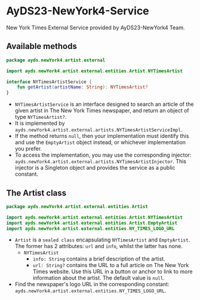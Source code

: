 # AyDS23-NewYork4-Service

New York Times External Service provided by AyDS23-NewYork4 Team.

## Available methods

```kotlin
package ayds.newYork4.artist.external

import ayds.newYork4.artist.external.entities.Artist.NYTimesArtist

interface NYTimesArtistService {
    fun getArtist(artistName: String): NYTimesArtist?
}
```

- `NYTimesArtistService` is an interface designed to search an article of the given artist in The New York Times newspaper, and return an object of type `NYTimesArtist?`.
- It is implemented by `ayds.newYork4.artist.external.artists.NYTimesArtistServiceImpl`.
- If the method returns `null`, then your implementation must identify this and use the `EmptyArtist` object instead, or whichever implementation you prefer.
- To access the implementation, you may use the corresponding injector: `ayds.newYork4.artist.external.artists.NYTimesArtistInjector`. This injector is a Singleton object and provides the service as a public constant.

## The Artist class

```kotlin
package ayds.newYork4.artist.external.entities.Artist

import ayds.newYork4.artist.external.entities.Artist.NYTimesArtist
import ayds.newYork4.artist.external.entities.Artist.EmptyArtist
import ayds.newYork4.artist.external.entities.NY_TIMES_LOGO_URL
```

- `Artist` is a `sealed class` encapsulating `NYTimesArtist` and `EmptyArtist`. The former has 2 attributes: `url` and `info`, whilst the latter has none.
  - `NYTimesArtist`
    - `info: String` contains a brief description of the artist.
    - `url: String?` contains the URL to a full article on The New York Times website. Use this URL in a button or anchor to link to more information about the artist. The default value is `null`.
- Find the newspaper's logo URL in the corresponding constant: `ayds.newYork4.artist.external.entities.NY_TIMES_LOGO_URL`.
